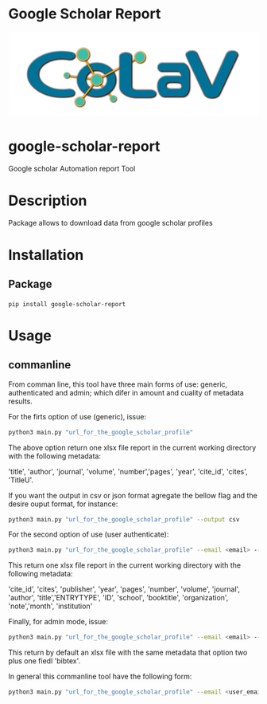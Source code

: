 # Google Scholar Report
<center><img src="https://raw.githubusercontent.com/colav/colav.github.io/master/img/Logo.png"/></center>

# google-scholar-report
Google scholar Automation report Tool

# Description
Package allows to download data from google scholar profiles

# Installation

## Package
`pip install google-scholar-report`

# Usage
## commanline 
From comman line, this tool have three main forms of use: generic, authenticated and admin; which difer in amount and cuality of metadata results.

For the firts option of use (generic), issue: 

```bash
python3 main.py "url_for_the_google_scholar_profile"
```
The above option return one xlsx file report in the current working directory with the following metadata:

'title', 'author', 'journal', 'volume', 'number','pages', 'year', 'cite_id', 'cites', 'TitleU'.

If you want the output in csv or json format agregate the bellow flag and the desire ouput format, for instance:

```bash
python3 main.py "url_for_the_google_scholar_profile" --output csv
```

For the second option of use (user authenticate):

```bash
python3 main.py "url_for_the_google_scholar_profile" --email <email> --password <password>
```

This return one xlsx file report in the current working directory with the following metadata:

'cite_id', 'cites', 'publisher', 'year', 'pages', 'number', 'volume', 'journal', 'author', 'title','ENTRYTYPE', 'ID', 'school', 'booktitle', 'organization', 'note','month', 'institution'
 
 Finally, for admin mode, issue: 
 
 ```bash
python3 main.py "url_for_the_google_scholar_profile" --email <email> --password <password> --admin
```

This return by default an xlsx file with the same metadata that option two plus one fiedl 'bibtex'.

In general this commanline tool have the following form:

```bash
python3 main.py "url_for_the_google_scholar_profile" --email <user_email> --password <password> --output <format> --admin
```
